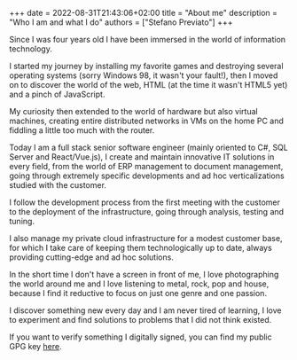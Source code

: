 +++ 
date = 2022-08-31T21:43:06+02:00
title = "About me"
description = "Who I am and what I do"
authors = ["Stefano Previato"]
+++

Since I was four years old I have been immersed in the world of information technology.

I started my journey by installing my favorite games and destroying several operating systems (sorry Windows 98, it wasn't your fault!), then I moved on to discover the world of the web, HTML (at the time it wasn't HTML5 yet) and a pinch of JavaScript.

My curiosity then extended to the world of hardware but also virtual machines, creating entire distributed networks in VMs on the home PC and fiddling a little too much with the router.

Today I am a full stack senior software engineer (mainly oriented to C#, SQL Server and React/Vue.js), I create and maintain innovative IT solutions in every field, from the world of ERP management to document management, going through extremely specific developments and ad hoc verticalizations studied with the customer.

I follow the development process from the first meeting with the customer to the deployment of the infrastructure, going through analysis, testing and tuning.

I also manage my private cloud infrastructure for a modest customer base, for which I take care of keeping them technologically up to date, always providing cutting-edge and ad hoc solutions.

In the short time I don't have a screen in front of me, I love photographing the world around me and I love listening to metal, rock, pop and house, because I find it reductive to focus on just one genre and one passion.

I discover something new every day and I am never tired of learning, I love to experiment and find solutions to problems that I did not think existed.

If you want to verify something I digitally signed, you can find my public GPG key [here](/keys/public.asc).

